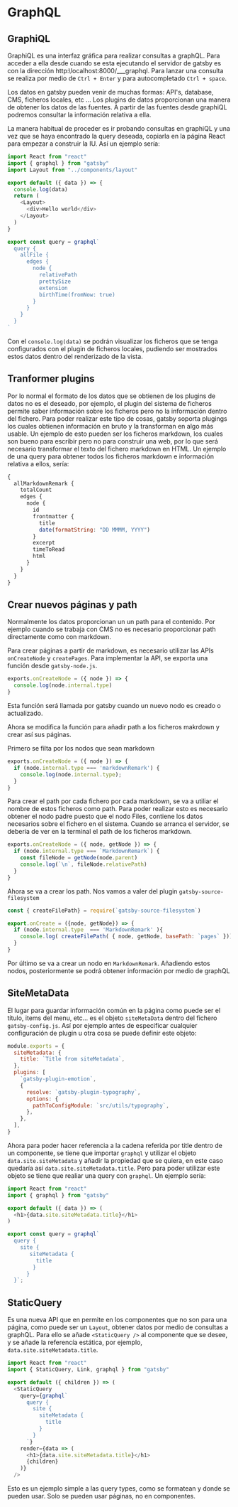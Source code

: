 # GraphQL 

## GraphiQL

GraphiQL es una interfaz gráfica para realizar consultas a graphQL. Para acceder a ella desde cuando se esta ejecutando el servidor de gatsby es con la dirección http:\\localhost:8000/___graphql. Para lanzar una consulta se realiza por medio de `Ctrl + Enter` y para autocompletado `Ctrl + space`.

Los datos en gatsby pueden venir de muchas formas: API's, database, CMS, ficheros locales, etc ...  Los plugins de datos proporcionan una manera de obtener los datos de las fuentes. A partir de las fuentes desde graphiQL podremos consultar la información relativa a ella.

La manera habitual de proceder es ir probando consultas en graphiQL y una vez que se haya encontrado la query deseada, copiarla en la página React para empezar a construir la IU. Así un ejemplo sería:

```javascript
import React from "react"
import { graphql } from "gatsby"
import Layout from "../components/layout"

export default ({ data }) => {
  console.log(data)
  return (
    <Layout>
      <div>Hello world</div>
    </Layout>
  )
}

export const query = graphql`
  query {
    allFile {
      edges {
        node {
          relativePath
          prettySize
          extension
          birthTime(fromNow: true)
        }
      }
    }
  }
`
```

Con el `console.log(data)` se podrán visualizar los ficheros que se tenga configurados con el plugin de ficheros locales, pudiendo ser mostrados estos datos dentro del renderizado de la vista.


## Tranformer plugins

Por lo normal el formato de los datos que se obtienen de los plugins de datos no es el deseado, por ejemplo, el plugin del sistema de ficheros permite saber información sobre los ficheros pero no la información dentro del fichero. Para poder realizar este tipo de cosas, gatsby soporta plugings los cuales obtienen información en bruto y la transforman en algo más usable. Un ejemplo de esto pueden ser los ficheros markdown, los cuales son bueno para escribir pero no para construir una web, por lo que será necesario transformar el texto del fichero markdown en HTML. Un ejemplo de una query para obtener todos los ficheros markdown e información relativa a ellos, sería:

```javascript
{
  allMarkdownRemark {
    totalCount
    edges {
      node {
        id
        frontmatter {
          title
          date(formatString: "DD MMMM, YYYY")
        }
        excerpt
        timeToRead
        html
      }
    }
  }
}
```


## Crear nuevos páginas y path

Normalmente  los datos proporcionan un un path para el contenido. Por ejemplo cuando se trabaja con CMS no es necesario proporcionar path directamente como con markdown.

Para crear páginas a partir de markdown, es necesario utilizar las APIs `onCreateNode` y `createPages`.  Para implementar la API, se exporta una función desde `gatsby-node.js`.

```javascript
exports.onCreateNode = ({ node }) => {
  console.log(node.internal.type)
}
```

Esta función será llamada por gatsby cuando un nuevo nodo es creado o actualizado.

Ahora se modifica la función para añadir path a los ficheros makrdown y crear así sus páginas.

Primero se filta por los nodos que sean markdown

```javascript
exports.onCreateNode = ({ node }) => {
  if (node.internal.type === 'markdownRemark') {
    console.log(node.internal.type);
  }
}
```

Para crear el path por cada fichero por cada markdown, se va a utiliar el nombre de estos ficheros como path. Para poder realizar esto es necesario obtener el nodo padre puesto que el nodo Files, contiene los datos necesarios sobre el fichero en el sistema. Cuando se arranca el servidor, se debería de ver en la terminal el path de los ficheros markdown.

```javascript
exports.onCreateNode = ({ node, getNode }) => {
  if (node.internal.type === `MarkdownRemark`) {
    const fileNode = getNode(node.parent)
    console.log(`\n`, fileNode.relativePath)
  }
}
```

Ahora se va a crear los path. Nos vamos a valer del plugin `gatsby-source-filesystem`

```javascript
const { createFilePath} = require(`gatsby-source-filesystem`)

export.onCreate = ({node, getNode}) => {
  if (node.internal.type  === 'MarkdownRemark' ){
    console.log( createFilePath( { node, getNode, basePath: `pages` }))
  }
}
```

Por último se va a crear un nodo en `MarkdownRemark`. Añadiendo estos nodos, posteriormente se podrá obtener información por medio de graphQL





## SiteMetaData

El lugar para guardar información común en la página como puede ser el título, items del menu, etc... es el objeto `siteMetaData` dentro del fichero `gatsby-config.js`. Así por ejemplo antes de especificar cualquier configuración de plugin u otra cosa se puede definir este objeto:

```javascript
module.exports = {
  siteMetadata: {
    title: `Title from siteMetadata`,
  },
  plugins: [
    `gatsby-plugin-emotion`,
    {
      resolve: `gatsby-plugin-typography`,
      options: {
        pathToConfigModule: `src/utils/typography`,
      },
    },
  ],
}
```

Ahora para poder hacer referencia a la cadena referida por title dentro de un componente, se tiene que importar `graphql` y utilizar el objeto `data.site.siteMetadata` y añadir la propiedad que se quiera, en este caso quedaría así `data.site.siteMetadata.title`. Pero para poder utilizar este objeto se tiene que realiar una query con `graphql`. Un ejemplo sería:

```javascript
import React from "react"
import { graphql } from "gatsby"

export default ({ data }) => (
  <h1>{data.site.siteMetadata.title}</h1> 
)

export const query = graphql`
  query {
    site {
       siteMetadata {
         title
        }
      }
  }`;
``` 

## StaticQuery

Es una nueva API que en permite en los componentes que no son para una página, como puede ser un `Layout`, obtener datos por medio de consultas a  graphQL. Para ello se añade `<StaticQuery />`  al componente que se desee, y se añade la referencía estática, por ejemplo, `data.site.siteMetadata.title`.

```javascript
import React from "react"
import { StaticQuery, Link, graphql } from "gatsby"

export default ({ children }) => (
  <StaticQuery
    query={graphql`
      query {
        site {
          siteMetadata {
            title
          }
        }
      `}
    render={data => (
      <h1>{data.site.siteMetadata.title}</h1>
      {children}
    )}
  />
```

Esto es un ejemplo simple a las query types, como se formatean y donde se pueden usar. Solo se pueden usar páginas, no en componentes.

